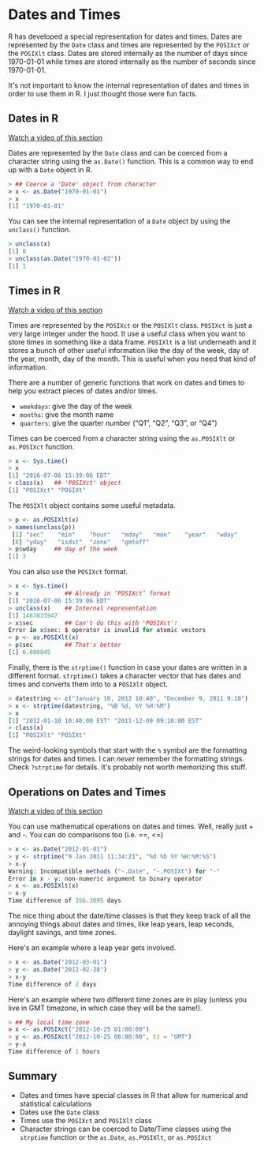 # Dates and Times





R has developed a special representation for dates and times. Dates are represented by the `Date` class and times are represented by the `POSIXct` or the `POSIXlt` class. Dates are stored internally as the number of days since 1970-01-01 while times are stored internally as the number of seconds since 1970-01-01. 

It's not important to know the internal representation of dates and times in order to use them in R. I just thought those were fun facts.

## Dates in R

[Watch a video of this section](https://youtu.be/opYexVgjwkE)

Dates are represented by the `Date` class and can be coerced from a character string using the `as.Date()` function. This is a common way to end up with a `Date` object in R.


```r
> ## Coerce a 'Date' object from character
> x <- as.Date("1970-01-01")   
> x
[1] "1970-01-01"
```

You can see the internal representation of a `Date` object by using the `unclass()` function.


```r
> unclass(x)
[1] 0
> unclass(as.Date("1970-01-02"))
[1] 1
```

## Times in R

[Watch a video of this section](https://youtu.be/8HENCYXwZoU)

Times are represented by the `POSIXct` or the `POSIXlt` class. `POSIXct` is just a very large integer under the hood. It use a useful class when you want to store times in something like a data frame. `POSIXlt` is a list underneath and it stores a bunch of other useful information like the day of the week, day of the year, month, day of the month. This is useful when you need that kind of information.

There are a number of generic functions that work on dates and times to help you extract pieces of dates and/or times.

- `weekdays`: give the day of the week
- `months`: give the month name
- `quarters`: give the quarter number (“Q1”, “Q2”, “Q3”, or “Q4”)

Times can be coerced from a character string using the `as.POSIXlt` or `as.POSIXct` function.


```r
> x <- Sys.time()
> x
[1] "2016-07-06 15:39:06 EDT"
> class(x)   ## 'POSIXct' object
[1] "POSIXct" "POSIXt" 
```

The `POSIXlt` object contains some useful metadata.


```r
> p <- as.POSIXlt(x)
> names(unclass(p))
 [1] "sec"    "min"    "hour"   "mday"   "mon"    "year"   "wday"  
 [8] "yday"   "isdst"  "zone"   "gmtoff"
> p$wday     ## day of the week
[1] 3
```

You can also use the `POSIXct` format.


```r
> x <- Sys.time()
> x             ## Already in ‘POSIXct’ format
[1] "2016-07-06 15:39:06 EDT"
> unclass(x)    ## Internal representation
[1] 1467833947
> x$sec         ## Can't do this with 'POSIXct'!
Error in x$sec: $ operator is invalid for atomic vectors
> p <- as.POSIXlt(x)
> p$sec         ## That's better
[1] 6.600845
```

Finally, there is the `strptime()` function in case your dates are
written in a different format. `strptime()` takes a character vector that has dates and times and converts them into to a `POSIXlt` object.



```r
> datestring <- c("January 10, 2012 10:40", "December 9, 2011 9:10")
> x <- strptime(datestring, "%B %d, %Y %H:%M")
> x
[1] "2012-01-10 10:40:00 EST" "2011-12-09 09:10:00 EST"
> class(x)
[1] "POSIXlt" "POSIXt" 
```

The weird-looking symbols that start with the `%` symbol are the formatting strings for dates and times. I can _never_ remember the formatting strings. Check `?strptime` for details. It's probably not worth memorizing this stuff.


## Operations on Dates and Times

[Watch a video of this section](https://youtu.be/vEmWJrpP1KM)

You can use mathematical operations on dates and times. Well, really just + and -. You can do comparisons too (i.e. ==, <=)


```r
> x <- as.Date("2012-01-01")
> y <- strptime("9 Jan 2011 11:34:21", "%d %b %Y %H:%M:%S") 
> x-y
Warning: Incompatible methods ("-.Date", "-.POSIXt") for "-"
Error in x - y: non-numeric argument to binary operator
> x <- as.POSIXlt(x) 
> x-y
Time difference of 356.3095 days
```

The nice thing about the date/time classes is that they keep track of all the annoying things about dates and times, like leap years, leap seconds, daylight savings, and time zones.

Here's an example where a leap year gets involved.


```r
> x <- as.Date("2012-03-01") 
> y <- as.Date("2012-02-28") 
> x-y
Time difference of 2 days
```

Here's an example where two different time zones are in play (unless you live in GMT timezone, in which case they will be the same!).


```r
> ## My local time zone
> x <- as.POSIXct("2012-10-25 01:00:00")     
> y <- as.POSIXct("2012-10-25 06:00:00", tz = "GMT") 
> y-x
Time difference of 1 hours
```


## Summary

- Dates and times have special classes in R that allow for numerical and statistical calculations
- Dates use the `Date` class
- Times use the `POSIXct` and `POSIXlt` class
- Character strings can be coerced to Date/Time classes using the `strptime` function or the `as.Date`, `as.POSIXlt`, or `as.POSIXct`
